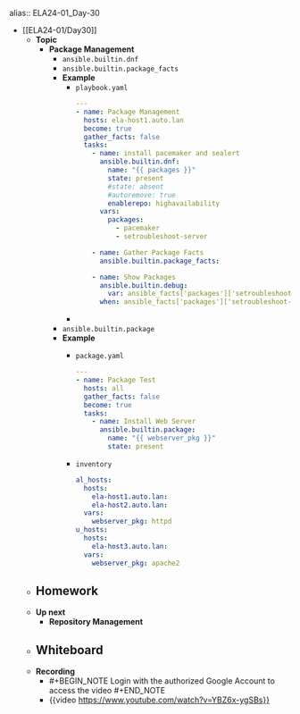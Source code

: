 alias:: ELA24-01_Day-30

- [[ELA24-01/Day30]]
	- **Topic**
		- **Package Management**
			- `ansible.builtin.dnf`
			- `ansible.builtin.package_facts`
			- **Example**
				- `playbook.yaml`
				  ```yaml
				  ---
				  - name: Package Management
				    hosts: ela-host1.auto.lan
				    become: true
				    gather_facts: false
				    tasks:
				      - name: install pacemaker and sealert
				        ansible.builtin.dnf:
				          name: "{{ packages }}"
				          state: present
				          #state: absent
				          #autoremove: true
				          enablerepo: highavailability
				        vars:
				          packages:
				            - pacemaker
				            - setroubleshoot-server
				  
				      - name: Gather Package Facts
				        ansible.builtin.package_facts:
				  
				      - name: Show Packages
				        ansible.builtin.debug:
				          var: ansible_facts['packages']['setroubleshoot-server']
				        when: ansible_facts['packages']['setroubleshoot-server'][0]['version'] >= '3.3.32'
				  ```
				-
			- `ansible.builtin.package`
			- **Example**
				- `package.yaml`
				  
				  ```yaml
				  ---
				  - name: Package Test
				    hosts: all
				    gather_facts: false
				    become: true
				    tasks:
				      - name: Install Web Server
				        ansible.builtin.package:
				          name: "{{ webserver_pkg }}"
				          state: present
				  ```
				- `inventory`
				  
				  ```yaml
				  al_hosts:
				    hosts:
				      ela-host1.auto.lan:
				      ela-host2.auto.lan:
				    vars:
				      webserver_pkg: httpd
				  u_hosts:
				    hosts:
				      ela-host3.auto.lan:
				    vars:
				      webserver_pkg: apache2
				  ```
	- **Homework**
		-
	- **Up next**
		- **Repository Management**
	- **Whiteboard**
		-
	- **Recording**
		- #+BEGIN_NOTE
		  Login with the authorized Google Account to access the video
		  #+END_NOTE
		- {{video https://www.youtube.com/watch?v=YBZ6x-ygSBs}}